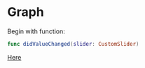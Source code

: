 # Graph

Begin with function:
```swift
func didValueChanged(slider: CustomSlider)
```
[Here](/calcules.swift#L31)
